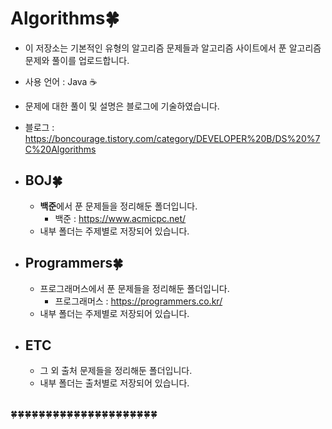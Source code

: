 # Algorithms🍀

-   이 저장소는 기본적인 유형의 알고리즘 문제들과 알고리즘 사이트에서 푼 알고리즘 문제와 풀이를 업로드합니다.
-   사용 언어 : Java ☕ 
-   문제에 대한 풀이 및 설명은 블로그에 기술하였습니다.
-   블로그 : https://boncourage.tistory.com/category/DEVELOPER%20B/DS%20%7C%20Algorithms

- ## BOJ🍀

  -   **백준**에서 푼 문제들을 정리해둔 폴더입니다.
      - 백준 : https://www.acmicpc.net/
  -   내부 폴더는 주제별로 저장되어 있습니다. 

- ## Programmers🍀

  -   프로그래머스에서 푼 문제들을 정리해둔 폴더입니다.
      - 프로그래머스 : https://programmers.co.kr/
  -   내부 폴더는 주제별로 저장되어 있습니다.

- ## ETC

  - 그 외 출처 문제들을 정리해둔 폴더입니다.
  - 내부 폴더는 출처별로 저장되어 있습니다. 


</br>
🍀🍀🍀🍀🍀🍀🍀🍀🍀🍀🍀🍀🍀🍀🍀🍀🍀🍀🍀🍀🍀
